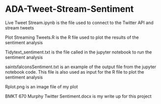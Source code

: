 # ADA-Tweet-Stream-Sentiment

Live Tweet Stream.ipynb is the file used to connect to the Twitter API and stream tweets
    
Plot Streaming Tweets.R is the R file used to plot the results of the sentiment analysis
    
Tidytext_sentiment.txt is the file called in the jupyter notebook to run the sentiment analysis

saintsfalconsSentiment.txt is an example of the output file from the jupyter notebook code.  This file is also used as input for the R file to plot the sentiment analysis

Rplot.png is an image file of my plot

BMKT 670 Murphy Twitter Sentiment.docx is my write up for this project
